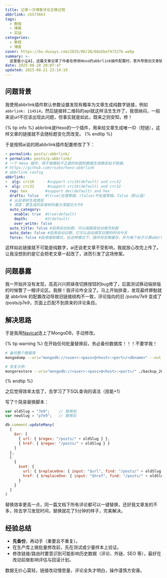 ```yaml
---
title: 记录一次博客评论迁移过程
abbrlink: cb573663
tags:
  - 教程
  - 博客
  - 实战
categories:
  - 教程
  - 博客
cover: https://bu.dusays.com/2025/08/20/68a5bef47327b.webp
summary: >-
  这里是小尘AI，这篇文章记录了作者在修改Hexo的abbrlink插件配置时，意外导致旧文章链接结构变化，进而引发评论区数据丢失的问题。通过手动修改MongoDB数据库，使用脚本批量替换旧链接，最终成功恢复评论。文章总结了备份的重要性、测试验证的必要性以及链接改动对历史数据的影响，提醒读者操作需谨慎。
date: 2025-08-20 20:07:47
updated: 2025-08-21 23:14:19
---
```


## 问题背景

我使用abbrlink插件默认参数设置发现有概率为文章生成纯数字链接，例如``abbrlink: 114514``，然后链接转二维码的api就这样活生生炸了，我很纳闷，一般来说url不应该出现此问题，但事实就是如此，既来之则安知，修！

{% tip info %}
abbrlink是Hexo的一个插件，用来给文章生成唯一ID（短链），这样文章的链接就不会随标题变化而改变。
{% endtip %}

于是按照ai说的把abbrlink插件配置修改了下：
```yml
- permalink: posts/:abbrlink/
+ permalink: posts/p:abbrlink/
# 一个 Hexo 插件，用于根据帖子正面的标题和数据生成静态帖子链接。
# https://github.com/rozbo/hexo-abbrlink
# abbrlink config
abbrlink:
-  alg: crc16      #support crc16(default) and crc32
+  alg: crc32      #support crc16(default) and crc32
  rep: hex        #support dec(default) and hex
  drafts: false   #(true)处理草稿，(false)不处理草稿。false（默认值）
  # 从目录树生成类别
  # 深度：要生成的目录树的最大深度应大于0
  auto_category:
    enable: true  #true(default)
    depth:        #3(default)
    over_write: false 
  auto_title: false #启用自动标题，可以按路径自动填充标题
  auto_date: false #启用自动日期，它可以自动填写日期的时间今天
  force: false #启用强制模式，在这种模式下，插件将忽略缓存，并为每个帖子计算abbrlink，即使它已经有了abbrlink。
```

这样如此链接就不可能是纯数字，ai还说老文章不受影响，我就放心改完上传了。让我没想到的是它会把老文章一起改了，进而引发了这场惨案。

## 问题暴露

我一开始并没有发现，高高兴兴把昼夜切换按钮的bug修了，后面测试移动端排版的时候瞥了一眼评论区。我擦！我评论咋全没了。马上开始排查，发现最终罪魁就是 abbrlink 的配置改动导致旧链接结构不一致，评论指向的旧 /posts/7e9 变成了 /posts/p7e9，页面上匹配不到原来的评论条目。

## 解决思路

于是我用[Navicat](https://www.navicat.com.cn/)连上了MongoDB，手动修改。

{% tip warning %}
在开始任何批量替换前，务必备份数据库！！！不要学我！
```bash
# 备份整个数据库
mongodump --uri="mongodb://<user>:<pass>@<host>:<port>/<dbname>" --out ./backup_2025-08-20

# 恢复示例
mongorestore --uri="mongodb://<user>:<pass>@<host>:<port>/" ./backup_2025-08-20
```
{% endtip %}

之后觉得效率太低了，去学习了下SQL查询的语法（技能+1）

写了个简易替换脚本：

```js
var oldSlug = "7e9";    // 替换前
var newSlug = "p7e9";   // 替换后

db.comment.updateMany(
  { 
    $or: [
      { url: { $regex: "/posts/" + oldSlug } },
      { href: { $regex: "/posts/" + oldSlug } }
    ]
  },
  [
    {
      $set: {
        url: { $replaceOne: { input: "$url", find: "/posts/" + oldSlug, replacement: "/posts/" + newSlug } },
        href: { $replaceOne: { input: "$href", find: "/posts/" + oldSlug, replacement: "/posts/" + newSlug } }
      }
    }
  ]
)
```

替换效率更高一点，同一篇文档下所有评论都可以一键替换，还好我文章发的不多，除去学习发现时间，替换就花了5分钟的样子，完美解决。

## 经验总结

- **先备份**，再动手（重要且不重复）。
- 在生产库上做批量修改前，先在测试或少量样本上验证。
- 修改链接/路由时要意识到可能影响历史数据（评论、外链、SEO 等），最好在改动前做影响评估与回滚计划。

数据无价心莫轻，链接改动慢思量，评论全失才明白，操作谨慎方安康。
